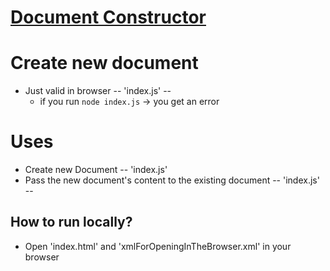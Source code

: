 # [Document Constructor](https://developer.mozilla.org/en-US/docs/Web/API/Document/Document)

# Create new document
* Just valid in browser -- 'index.js' --
  * if you run `node index.js` -> you get an error

# Uses
* Create new Document -- 'index.js'
* Pass the new document's content to the existing document -- 'index.js' --

## How to run locally?
* Open 'index.html' and 'xmlForOpeningInTheBrowser.xml' in your browser
